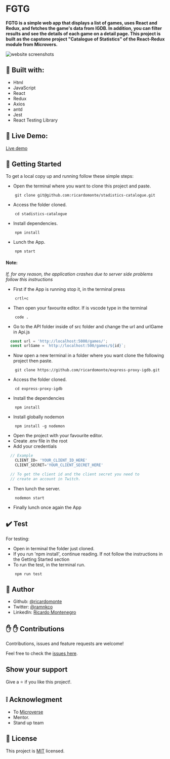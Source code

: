 # FGTG

**FGTG is a simple web app that displays a list of games, uses React and Redux, and fetches the game's data from IGDB. In addition, you can filter results and see the details of each game on a detail page. This project is built as the capstone project "Catalogue of Statistics" of the React-Redux module from Microvers.**

![website screenshots](https://media.giphy.com/media/eN45pMjdxDOczebtKJ/giphy.gif)

## :hammer: Built with:

- Html
- JavaScript
- React
- Redux
- Axios
- antd
- Jest
- React Testing Library

## :red_circle: Live Demo:

[Live demo](https://fgtg-frm-gamers-to-gamers.herokuapp.com/)

## :construction_worker: Getting Started

To get a local copy up and running follow these simple steps:

- Open the terminal where you want to clone this project and paste.

```
    git clone git@github.com:ricardomonte/stadistics-catalogue.git
```

- Access the folder cloned.

```
    cd stadistics-catalogue
```

- Install dependencies.

```
    npm install
```

- Lunch the App.

```
    npm start
```

#### Note:

_If, for any reason, the application crashes due to server side problems follow this instructions_

- First if the App is running stop it, in the terminal press

```
    crtl+c
```

- Then open your favourite editor. If is vscode type in the terminal

```
    code .
```

- Go to the API folder inside of src folder and change the url and urlGame in Api.js

```javaScript
  const url = 'http://localhost:5000/games/';
  const urlGame = `http://localhost:500/games/${id}`;
```

- Now open a new terminal in a folder where you want clone the following project then paste.

```
    git clone https://github.com/ricardomonte/express-proxy-igdb.git
```

- Access the folder cloned.

```
    cd express-proxy-igdb
```

- Install the dependencies

```
    npm install
```

- Install globally nodemon

```
    npm install -g nodemon
```

- Open the project with your favourite editor.
- Create .env file in the root
- Add your credentials

```javaScript
  // Example
    CLIENT_ID= 'YOUR_CLIENT_ID_HERE'
    CLIENT_SECRET='YOUR_CLIENT_SECRET_HERE'

  // To get the client id and the client secret you need to
  // create an account in Twitch.
```

- Then lunch the server.

```
    nodemon start
```

- Finally lunch once again the App

## :heavy_check_mark: Test

For testing:

- Open in terminal the folder just cloned.
- If you run 'npm install', continue reading. If not follow the instructions in the Getting Started section
- To run the test, in the terminal run.

```
    npm run test
```

## :bust_in_silhouette: Author

- Github: [@ricardomonte](https://github.com/ricardomonte)
- Twitter: [@ramnkco](https://twitter.com/ramnkco)
- LinkedIn: [Ricardo Montenegro](https://www.linkedin.com/in/ricantomontenegro/)

## :raised_hand: :raised_hand: Contributions

Contributions, issues and feature requests are welcome!

Feel free to check the [issues here](https://github.com/ricardomonte/stadistics-catalogue/issues).

## Show your support

Give a :star: if you like this project!.

## :grey_exclamation: Acknowlegment

- To [Microverse](https://www.microverse.org/)
- Mentor.
- Stand up team

## :memo: License

This project is [MIT](LICENSE) licensed.
